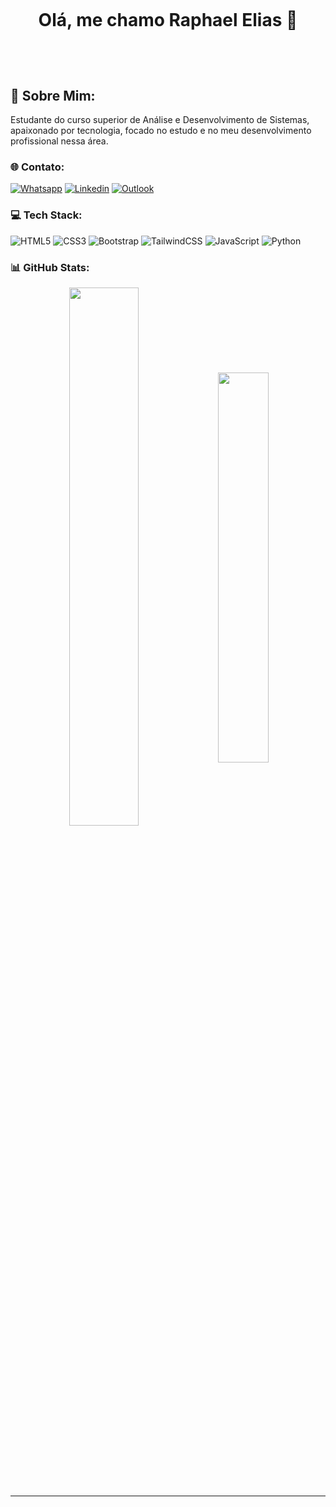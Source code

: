 # &nbsp;<p align="center">Olá, me chamo Raphael Elias 🤠</p>&nbsp;

## 💫 Sobre Mim:
Estudante do curso superior de Análise e Desenvolvimento de Sistemas, apaixonado por tecnologia, focado no estudo e no meu desenvolvimento profissional nessa área.

### 🌐 Contato:
[![Whatsapp](https://img.shields.io/badge/WhatsApp-25D366?style=for-the-badge&logo=whatsapp&logoColor=white
)](https://wa.me/5528999763920)
[![Linkedin](https://img.shields.io/badge/LinkedIn-0077B5?style=for-the-badge&logo=linkedin&logoColor=white
)](https://linkedin.com/in/raphaeleliass)
[![Outlook](https://img.shields.io/badge/Microsoft_Outlook-0078D4?style=for-the-badge&logo=microsoft-outlook&logoColor=white
)](mailto:raphaeleliass@outlook.com)

### 💻 Tech Stack:
![HTML5](https://img.shields.io/badge/html5-%23E34F26.svg?style=for-the-badge&logo=html5&logoColor=white) ![CSS3](https://img.shields.io/badge/css3-%231572B6.svg?style=for-the-badge&logo=css3&logoColor=white) ![Bootstrap](https://img.shields.io/badge/bootstrap-%238511FA.svg?style=for-the-badge&logo=bootstrap&logoColor=white) ![TailwindCSS](https://img.shields.io/badge/tailwindcss-%2338B2AC.svg?style=for-the-badge&logo=tailwind-css&logoColor=white) ![JavaScript](https://img.shields.io/badge/javascript-%23323330.svg?style=for-the-badge&logo=javascript&logoColor=%23F7DF1E) ![Python](https://img.shields.io/badge/python-3670A0?style=for-the-badge&logo=python&logoColor=ffdd54)

### 📊 GitHub Stats:
<div  align="center" style="margin-bottom:100px">
<img width=47% align="center"  src="https://github-readme-streak-stats.herokuapp.com?user=raphaeleliass&theme=dark&mode=weekly" />
<img width=40% align="center" src="https://github-readme-stats.vercel.app/api/top-langs/?username=raphaeleliass&theme=dark&layout=compact" />
 </div>
 
---
